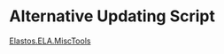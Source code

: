# Alternative Updating Script

[Elastos.ELA.MiscTools](https://github.com/elastos/Elastos.ELA.MiscTools)
